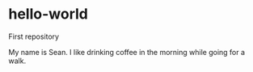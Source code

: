 # hello-world
First repository

My name is Sean. I like drinking coffee in the morning while going for a walk.

